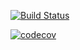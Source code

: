 [![Build Status](https://travis-ci.org/cswbuild/cs107test.svg?branch=master)](https://travis-ci.org/cswbuild/cs107test.svg?branch=master)

[![codecov](https://codecov.io/gh/cswbuild/cs107test/branch/main/graph/badge.svg?token=YN59OTRQWR)](https://codecov.io/gh/cswbuild/cs107test)


